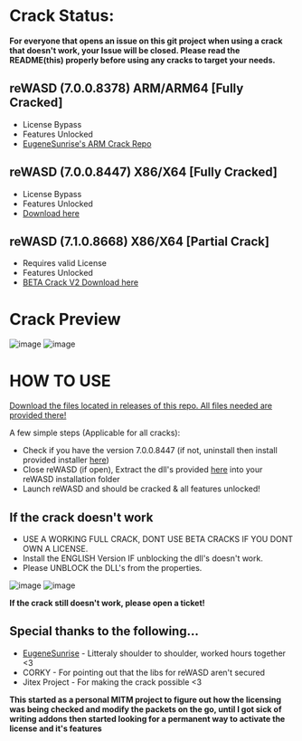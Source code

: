 # Crack Status:

**For everyone that opens an issue on this git project when using a crack that doesn't work, your Issue will be closed. Please read the README(this) properly before using any cracks to target your needs.**

## reWASD (7.0.0.8378) ARM/ARM64 [Fully Cracked]
- License Bypass
- Features Unlocked
- [EugeneSunrise's ARM Crack Repo](https://github.com/EugeneSunrise/reWASD)

## reWASD (7.0.0.8447) X86/X64 [Fully Cracked]
- License Bypass
- Features Unlocked
- [Download here](https://github.com/RedDot-3ND7355/reWASD/releases/tag/7.0.0.8447v2)

## reWASD (7.1.0.8668) X86/X64 [Partial Crack]
- Requires valid License
- Features Unlocked
- [BETA Crack V2 Download here](https://github.com/RedDot-3ND7355/reWASD/tree/7.1.0.8668v2)

# Crack Preview

![image](https://github.com/RedDot-3ND7355/reWASD/assets/6676924/99878f34-03e0-4147-a7d0-042feaf8681b)
![image](https://github.com/RedDot-3ND7355/reWASD/assets/6676924/8e443283-abd5-4ad5-876c-8bd25705e346)

# HOW TO USE
[Download the files located in releases of this repo. All files needed are provided there!](https://github.com/RedDot-3ND7355/reWASD/releases)

A few simple steps (Applicable for all cracks):
- Check if you have the version 7.0.0.8447 (if not, uninstall then install provided installer [here](https://github.com/RedDot-3ND7355/reWASD/releases))
- Close reWASD (if open), Extract the dll's provided [here](https://github.com/RedDot-3ND7355/reWASD/releases) into your reWASD installation folder
- Launch reWASD and should be cracked & all features unlocked!

## If the crack doesn't work
- USE A WORKING FULL CRACK, DONT USE BETA CRACKS IF YOU DONT OWN A LICENSE.
- Install the ENGLISH Version IF unblocking the dll's doesn't work.
- Please UNBLOCK the DLL's from the properties.

![image](https://github.com/RedDot-3ND7355/reWASD/assets/6676924/24730f03-b42a-4257-ae2e-eaf2c7325966)
![image](https://github.com/RedDot-3ND7355/reWASD/assets/6676924/7e4e8273-aef2-441f-9218-7c1f6f114619)

**If the crack still doesn't work, please open a ticket!**

## Special thanks to the following...
- [EugeneSunrise](https://github.com/EugeneSunrise) - Litteraly shoulder to shoulder, worked hours together <3
- CORKY - For pointing out that the libs for reWASD aren't secured
- Jitex Project - For making the crack possible <3
  
**This started as a personal MITM project to figure out how the licensing was being checked and modify the packets on the go, until I got sick of writing addons then started looking for a permanent way to activate the license and it's features**
